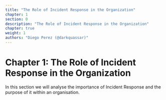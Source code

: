```yaml
---
title: "The Role of Incident Response in the Organization"
chapter: 1
section: 0
description: "The Role of Incident Response in the Organization"
chapter: true
weight: 1
authors: "Diego Perez (@darkquassar)"
---
```


# <i class="fas fa-book-open"></i> Chapter 1: The Role of Incident Response in the Organization

In this section we will analyse the importance of Incident Response and the purpose of it within an organisation.
